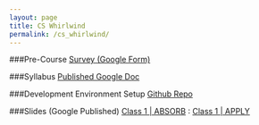 ```yaml
---
layout: page
title: CS Whirlwind
permalink: /cs_whirlwind/
---
```


###Pre-Course
<a href="https://docs.google.com/forms/d/1oiOVrVfHKTh0hsN6HfzZS2JwAKjWpWhN0dNG4Mhj_Qs/viewform" target="_blank">Survey (Google Form)</a>

###Syllabus
<a href="https://docs.google.com/document/d/1GIP3zDmVn3SpVdrwLWJTiRjcBN7qp0CvQL_StSw0qe4/pub" target="_blank">Published Google Doc</a>

###Development Environment Setup
<a href="https://github.com/austinjalexander/cs_whirlwind" target="_blank">Github Repo</a>

###Slides (Google Published)
<a href="https://docs.google.com/presentation/d/1X0TnuJwVWIecJ67fsk7a7aEvEXJbkQg1qoLtoiWygcA/pub?start=false&loop=false&delayms=3000" target="_blank">Class 1 | ABSORB</a> : 
<a href="https://docs.google.com/presentation/d/1X0TnuJwVWIecJ67fsk7a7aEvEXJbkQg1qoLtoiWygcA/pub?start=false&loop=false&delayms=3000" target="_blank">Class 1 | APPLY</a>

